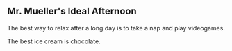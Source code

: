 ## Mr. Mueller's Ideal Afternoon

The best way to relax after a long day is to take a nap and play videogames.

The best ice cream is chocolate.